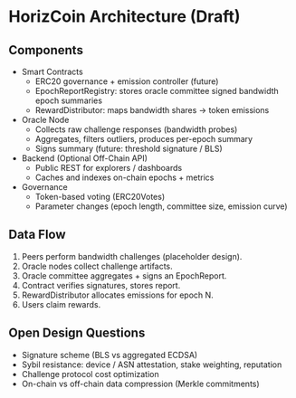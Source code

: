 # HorizCoin Architecture (Draft)

## Components
- Smart Contracts
  - ERC20 governance + emission controller (future)
  - EpochReportRegistry: stores oracle committee signed bandwidth epoch summaries
  - RewardDistributor: maps bandwidth shares -> token emissions
- Oracle Node
  - Collects raw challenge responses (bandwidth probes)
  - Aggregates, filters outliers, produces per-epoch summary
  - Signs summary (future: threshold signature / BLS)
- Backend (Optional Off-Chain API)
  - Public REST for explorers / dashboards
  - Caches and indexes on-chain epochs + metrics
- Governance
  - Token-based voting (ERC20Votes)
  - Parameter changes (epoch length, committee size, emission curve)

## Data Flow
1. Peers perform bandwidth challenges (placeholder design).
2. Oracle nodes collect challenge artifacts.
3. Oracle committee aggregates + signs an EpochReport.
4. Contract verifies signatures, stores report.
5. RewardDistributor allocates emissions for epoch N.
6. Users claim rewards.

## Open Design Questions
- Signature scheme (BLS vs aggregated ECDSA)
- Sybil resistance: device / ASN attestation, stake weighting, reputation
- Challenge protocol cost optimization
- On-chain vs off-chain data compression (Merkle commitments)